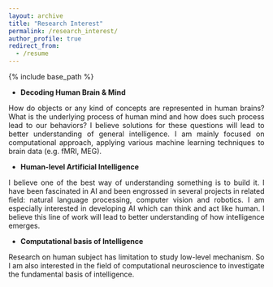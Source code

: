 ```yaml
---
layout: archive
title: "Research Interest"
permalink: /research_interest/
author_profile: true
redirect_from:
  - /resume
---
```


{% include base_path %}

- **Decoding Human Brain & Mind** <br>
<p style='text-align: justify;'> How do objects or any kind of concepts are represented in human brains? What is the underlying process of human mind and how does such process lead to our behaviors? I believe solutions for these questions will lead to better understanding of general intelligence. I am mainly focused on computational approach, applying various machine learning techniques to brain data (e.g. fMRI, MEG). </p>

- **Human-level Artificial Intelligence** <br>
<p style='text-align: justify;'> I believe one of the best way of understanding something is to build it. I have been fascinated in AI and been engrossed in several projects in related field: natural language processing, computer vision and robotics. I am especially interested in developing AI which can think and act like human. I believe this line of work will lead to better understanding of how intelligence emerges. </p>

- **Computational basis of Intelligence** <br>
<p style='text-align: justify;'> Research on human subject has limitation to study low-level mechanism. So I am also interested in the field of computational neuroscience to investigate the fundamental basis of intelligence. </p>
